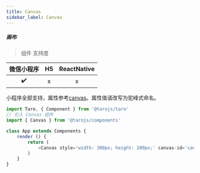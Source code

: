```yaml
---
title: Canvas
sidebar_label: Canvas
---
```


##### 画布

> 组件 支持度

| 微信小程序 | H5 | ReactNative |
| :-: | :-: | :-: |
| ✔️ | x | x |

小程序全部支持，属性参考[canvas](https://developers.weixin.qq.com/miniprogram/dev/component/canvas.html#canvas)。属性值请改写为驼峰式命名。

```javascript
import Taro, { Component } from '@tarojs/taro'
// 引入 Canvas 组件
import { Canvas } from '@tarojs/components'

class App extends Components {
	render () {
		return (
			<Canvas style='width: 300px; height: 200px;' canvas-id='canvas' />
		)
	}
}
```
